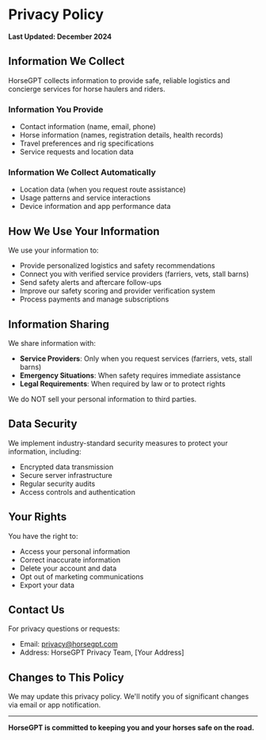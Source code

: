 # Privacy Policy

**Last Updated: December 2024**

## Information We Collect

HorseGPT collects information to provide safe, reliable logistics and concierge services for horse haulers and riders.

### Information You Provide
- Contact information (name, email, phone)
- Horse information (names, registration details, health records)
- Travel preferences and rig specifications
- Service requests and location data

### Information We Collect Automatically
- Location data (when you request route assistance)
- Usage patterns and service interactions
- Device information and app performance data

## How We Use Your Information

We use your information to:
- Provide personalized logistics and safety recommendations
- Connect you with verified service providers (farriers, vets, stall barns)
- Send safety alerts and aftercare follow-ups
- Improve our safety scoring and provider verification system
- Process payments and manage subscriptions

## Information Sharing

We share information with:
- **Service Providers**: Only when you request services (farriers, vets, stall barns)
- **Emergency Situations**: When safety requires immediate assistance
- **Legal Requirements**: When required by law or to protect rights

We do NOT sell your personal information to third parties.

## Data Security

We implement industry-standard security measures to protect your information, including:
- Encrypted data transmission
- Secure server infrastructure
- Regular security audits
- Access controls and authentication

## Your Rights

You have the right to:
- Access your personal information
- Correct inaccurate information
- Delete your account and data
- Opt out of marketing communications
- Export your data

## Contact Us

For privacy questions or requests:
- Email: privacy@horsegpt.com
- Address: HorseGPT Privacy Team, [Your Address]

## Changes to This Policy

We may update this privacy policy. We'll notify you of significant changes via email or app notification.

---

**HorseGPT is committed to keeping you and your horses safe on the road.**






